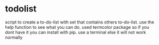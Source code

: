 # todolist
script to create a to-do-list with set that contains others to-do-list.
use the help function to see what you can do.
used termcolor package so if you dont have it you can install with pip.
use a terminal else it will not work normally
